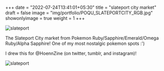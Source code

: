 +++
date = "2022-07-24T13:41:01+05:30"
title = "slateport city market"
draft = false
image = "img/portfolio/POQU_SLATEPORTCITY_RGB.jpg"
showonlyimage = true
weight = 1
+++

![slateport](/img/portfolio/POQU_SLATEPORTCITY_RGB.jpg)

The Slateport City market from Pokemon Ruby/Sapphire/Emerald/Omega Ruby/Alpha Sapphire! One of my most nostalgic pokemon spots :')

I drew this for @HoennZine (on twitter, tumblr, and instagram)!

![slateport](/img/extra/slateport_ex0.jpg)
